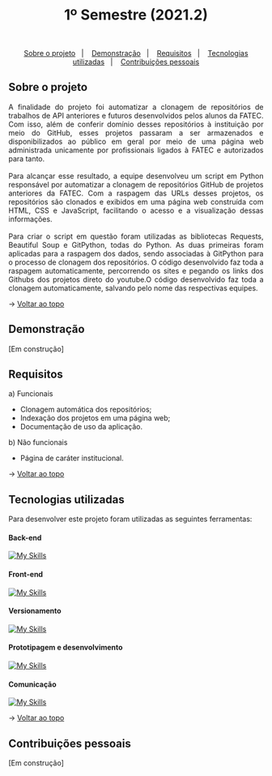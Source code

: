 <h1 align="center">1º Semestre (2021.2)</h1>

<br id="topo">

<p align="center">
  <a href="#projeto">Sobre o projeto</a>&nbsp;&nbsp;&nbsp;|&nbsp;&nbsp;&nbsp;
  <a href="#telas">Demonstração</a>&nbsp;&nbsp;&nbsp;|&nbsp;&nbsp;&nbsp;
  <a href="#requisitos">Requisitos</a>&nbsp;&nbsp;&nbsp;|&nbsp;&nbsp;&nbsp;
  <a href="#tecnologias">Tecnologias utilizadas</a>&nbsp;&nbsp;&nbsp;|&nbsp;&nbsp;&nbsp;
  <a href="#dev">Contribuições pessoais</a>
</p>

<div id="#projeto">

## Sobre o projeto

<p align="justify">A finalidade do projeto foi automatizar a clonagem de repositórios de trabalhos de API anteriores e futuros desenvolvidos pelos alunos da FATEC. Com isso, além de conferir domínio desses repositórios à instituição por meio do GitHub, esses projetos passaram a ser armazenados e disponibilizados ao público em geral por meio de uma página web administrada unicamente por profissionais ligados à FATEC e autorizados para tanto.
<br><br>
Para alcançar esse resultado, a equipe desenvolveu um script em Python responsável por automatizar a clonagem de repositórios GitHub de projetos anteriores da FATEC. Com a raspagem das URLs desses projetos, os repositórios são clonados e exibidos em uma página web construída com HTML, CSS e JavaScript, facilitando o acesso e a visualização dessas informações.
<br><br>
Para criar o script em questão foram utilizadas as bibliotecas Requests, Beautiful Soup e GitPython, todas do Python. As duas primeiras foram aplicadas para a raspagem dos dados, sendo associadas à GitPython para o processo de clonagem dos repositórios. O código desenvolvido faz toda a raspagem automaticamente, percorrendo os sites e pegando os links dos Githubs dos projetos direto do youtube.O código desenvolvido faz toda a clonagem automaticamente, salvando pelo nome das respectivas equipes.</p>

→ [Voltar ao topo](#topo)

</div>

<div id="#telas">

## Demonstração

[Em construção]

</div>

<div id="#requisitos">

## Requisitos

a) Funcionais

* Clonagem automática dos repositórios; 
* Indexação dos projetos em uma página web;
* Documentação de uso da aplicação.

b) Não funcionais

* Página de caráter institucional.

→ [Voltar ao topo](#topo)

</div>

<div id="#tecnologias">

## Tecnologias utilizadas

Para desenvolver este projeto foram utilizadas as seguintes ferramentas:

<h4 align="left">Back-end</h4>  

[![My Skills](https://skillicons.dev/icons?i=py)](https://skillicons.dev)

<h4 align="left">Front-end</h4> 

[![My Skills](https://skillicons.dev/icons?i=html,css,js)](https://skillicons.dev)

<h4 align="left">Versionamento</h4> 

[![My Skills](https://skillicons.dev/icons?i=git,github)](https://skillicons.dev)

<h4 align="left">Prototipagem e desenvolvimento</h4> 

[![My Skills](https://skillicons.dev/icons?i=figma,vscode)](https://skillicons.dev)

<h4 align="left">Comunicação</h4> 

[![My Skills](https://skillicons.dev/icons?i=discord)](https://skillicons.dev)

→ [Voltar ao topo](#topo)

</div>

<div id="#dev">

## Contribuições pessoais

[Em construção]

</div>
